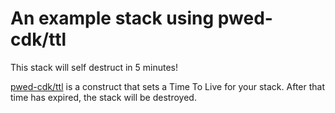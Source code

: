 
# An example stack using pwed-cdk/ttl

This stack will self destruct in 5 minutes!

[pwed-cdk/ttl](https://github.com/pwed/pwed-cdk/blob/main/API.md#ttl-) is a construct that sets a Time To Live for your stack. After that time has expired, the stack will be destroyed.
